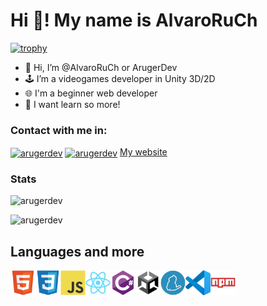 # Hi 👋! My name is AlvaroRuCh
[![trophy](https://github-profile-trophy.vercel.app/?username=arugerdev&theme=onedark)](https://github.com/ryo-ma/github-profile-trophy)


- 👋 Hi, I’m @AlvaroRuCh or ArugerDev
- 🕹️ I’m a videogames developer in Unity 3D/2D
- 🌐 I'm a beginner web developer
- 📓 I want learn so more!

### Contact with me in: 
<p align="left">
<a href="https://twitter.com/arugerdev" target="_blank"><img align="center" src="https://raw.githubusercontent.com/rahuldkjain/github-profile-readme-generator/master/src/images/icons/Social/twitter.svg" alt="arugerdev" height="30" width="40" /></a>
<a href="https://linkedin.com/in/aruger" target="_blank"><img align="center" src="https://raw.githubusercontent.com/rahuldkjain/github-profile-readme-generator/master/src/images/icons/Social/linked-in-alt.svg" alt="arugerdev" height="30" width="40" /></a>
<a href="https://aruger.dev/" target="_blank">My website</a>
</p>

### Stats

<p><img src='https://github-readme-stats-sigma-five.vercel.app/api?username=arugerdev&show_icons=true&locale=en&theme=dark' alt='arugerdev'></img></p>
<p><img src='https://github-readme-stats-sigma-five.vercel.app/api/top-langs?username=arugerdev&show_icons=true&locale=en&layout=compact&theme=dark' alt='arugerdev'></img></p>

## Languages and more

<div style='display:flex; flex-direction:row;'>
<a href='https://es.wikipedia.org/wiki/HTML' target='_blank_'>
<img width="40" height="40" src='https://raw.githubusercontent.com/devicons/devicon/master/icons/html5/html5-original.svg' alt='html icon'/>
</a>
<a href='https://es.wikipedia.org/wiki/CSS' target='_blank_'>
<img width="40" height="40" src='https://raw.githubusercontent.com/devicons/devicon/master/icons/css3/css3-original.svg' alt='css3 icon'/>
</a>
<a href='https://es.wikipedia.org/wiki/JavaScript' target='_blank_'>
<img width="40" height="40" src='https://raw.githubusercontent.com/devicons/devicon/master/icons/javascript/javascript-original.svg' alt='javascript icon'/>
</a>
<a href='https://es.reactjs.org/' target='_blank_'>
<img width="40" height="40" src='https://raw.githubusercontent.com/devicons/devicon/master/icons/react/react-original.svg' alt='react icon'/>
</a>
<a href='https://es.wikipedia.org/wiki/C_Sharp' target='_blank_'>
<img width="40" height="40" src='https://raw.githubusercontent.com/devicons/devicon/master/icons/csharp/csharp-original.svg' alt='csharp icon'/>
</a>                                                                                                                                          
<a href='https://unity.com/es' target='_blank_'>
<img width="40" height="40" src='https://raw.githubusercontent.com/devicons/devicon/master/icons/unity/unity-original.svg' alt='unity icon'/>
</a>
<a href='https://yarnpkg.com/' target='_blank_'>
<img width="40" height="40" src='https://raw.githubusercontent.com/devicons/devicon/master/icons/yarn/yarn-original.svg' alt='yarn icon'/>
</a>                                                                                                                                    
<a href='https://code.visualstudio.com/' target='_blank_'>
<img width="40" height="40" src='https://raw.githubusercontent.com/devicons/devicon/master/icons/vscode/vscode-original.svg' alt='vscode icon'/>
</a>
<a href='https://www.npmjs.com/' target='_blank_'>
<img width="40" height="40" src='https://raw.githubusercontent.com/devicons/devicon/master/icons/npm/npm-original-wordmark.svg' alt='npm icon'/>
</a>
<div>
